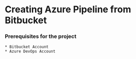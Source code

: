 # Creating Azure Pipeline from Bitbucket

### Prerequisites for the project
    * Bitbucket Account
    * Azure DevOps Account